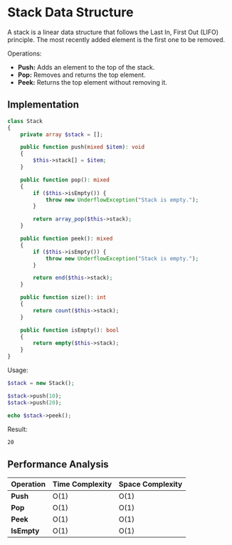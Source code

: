 # Stack Data Structure
A stack is a linear data structure that follows the Last In, First Out (LIFO) principle. The most recently added element is the first one to be removed.

Operations:
- **Push:** Adds an element to the top of the stack.
- **Pop:** Removes and returns the top element.
- **Peek:** Returns the top element without removing it.

## Implementation
```php
class Stack
{
    private array $stack = [];

    public function push(mixed $item): void
    {
        $this->stack[] = $item;
    }

    public function pop(): mixed
    {
        if ($this->isEmpty()) {
            throw new UnderflowException("Stack is empty.");
        }

        return array_pop($this->stack);
    }

    public function peek(): mixed
    {
        if ($this->isEmpty()) {
            throw new UnderflowException("Stack is empty.");
        }

        return end($this->stack);
    }

    public function size(): int
    {
        return count($this->stack);
    }

    public function isEmpty(): bool
    {
        return empty($this->stack);
    }
}
```

Usage:
```php
$stack = new Stack();

$stack->push(10);
$stack->push(20);

echo $stack->peek();
```

Result:
```txt
20
```

## Performance Analysis

| Operation   | Time Complexity | Space Complexity |
| ----------- | --------------- | ---------------- |
| **Push**    | O(1)            | O(1)             |
| **Pop**     | O(1)            | O(1)             |
| **Peek**    | O(1)            | O(1)             |
| **IsEmpty** | O(1)            | O(1)             |
